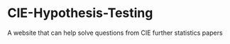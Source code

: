 # CIE-Hypothesis-Testing
A website that can help solve questions from CIE further statistics papers
